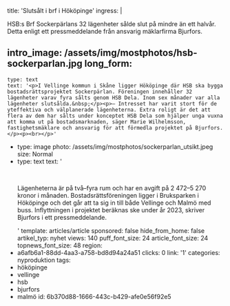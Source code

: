 title: 'Slutsålt i brf i Hököpinge'
ingress: |
  <p>HSB:s Brf Sockerpärlans 32 lägenheter sålde slut på mindre än ett halvår. Detta enligt ett pressmeddelande från ansvarig mäklarfirma Bjurfors.
  </p>
  
intro_image: /assets/img/mostphotos/hsb-sockerparlan.jpg
long_form:
  -
    type: text
    text: '<p>I Vellinge kommun i Skåne ligger Hököpinge där HSB ska bygga bostadsrättsprojektet Sockerpärlan. Föreningen innehåller 32 lägenheter varav fyra sålts genom HSB Dela. Inom sex månader var alla lägenheter slutsålda.&nbsp;</p><p>– Intresset har varit stort för de yteffektiva och välplanerade lägenheterna. Extra roligt är det att flera av dem har sålts under konceptet HSB Dela som hjälper unga vuxna att komma ut på bostadsmarknaden, säger Marie Wilhelmsson, fastighetsmäklare och ansvarig för att förmedla projektet på Bjurfors.</p><p><br></p>'
  -
    type: image
    photo: /assets/img/mostphotos/sockerparlan_utsikt.jpeg
    size: Normal
  -
    type: text
    text: '<p><br></p><p>Lägenheterna är på två–fyra rum och har en avgift på 2 472–5 270 kronor i månaden. Bostadsrättsföreningen ligger i Bruksparken i Hököpinge och det går att ta sig in till både Vellinge och Malmö med buss. Inflyttningen i projektet beräknas ske under år 2023, skriver Bjurfors i ett pressmeddelande.</p>'
template: articles/article
sponsored: false
hide_from_home: false
artikel_typ: nyhet
views: 140
puff_font_size: 24
article_font_size: 24
topnews_font_size: 48
region:
  - a6afb6a1-88dd-4aa3-a758-bd8d94a24a51
clicks: 0
link: '1'
categories: nyproduktion
tags:
  - hököpinge
  - vellinge
  - hsb
  - bjurfors
  - malmö
id: 6b370d88-1666-443c-b429-afe0e56f92e5
